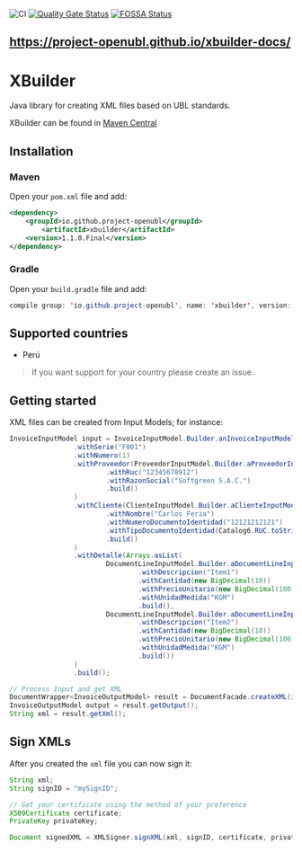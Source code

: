 ![CI](https://github.com/project-openubl/xbuilder/workflows/CI/badge.svg)
[![Quality Gate Status](https://sonarcloud.io/api/project_badges/measure?project=project-openubl_xbuilder&metric=alert_status)](https://sonarcloud.io/dashboard?id=project-openubl_xbuilder)
[![FOSSA Status](https://app.fossa.com/api/projects/git%2Bgithub.com%2Fproject-openubl%2Fxbuilder.svg?type=shield)](https://app.fossa.com/projects/git%2Bgithub.com%2Fproject-openubl%2Fxbuilder?ref=badge_shield)

## **https://project-openubl.github.io/xbuilder-docs/**

# XBuilder

Java library for creating XML files based on UBL standards.

XBuilder can be found in [Maven Central](https://mvnrepository.com/artifact/io.github.project-openubl/xbuilder)

## Installation
### Maven

Open your `pom.xml` file and add:

```xml
<dependency>
    <groupId>io.github.project-openubl</groupId>
        <artifactId>xbuilder</artifactId>
    <version>1.1.0.Final</version>
</dependency>
```

### Gradle

Open your `build.gradle` file and add:

```java
compile group: 'io.github.project-openubl', name: 'xbuilder', version: '1.1.0.Final'
```

## Supported countries

- Perú

> If you want support for your country please create an issue.

## Getting started

XML files can be created from Input Models; for instance:

```java
InvoiceInputModel input = InvoiceInputModel.Builder.anInvoiceInputModel()
                .withSerie("F001")
                .withNumero(1)
                .withProveedor(ProveedorInputModel.Builder.aProveedorInputModel()
                        .withRuc("12345678912")
                        .withRazonSocial("Softgreen S.A.C.")
                        .build()
                )
                .withCliente(ClienteInputModel.Builder.aClienteInputModel()
                        .withNombre("Carlos Feria")
                        .withNumeroDocumentoIdentidad("12121212121")
                        .withTipoDocumentoIdentidad(Catalog6.RUC.toString())
                        .build()
                )
                .withDetalle(Arrays.asList(
                        DocumentLineInputModel.Builder.aDocumentLineInputModel()
                                .withDescripcion("Item1")
                                .withCantidad(new BigDecimal(10))
                                .withPrecioUnitario(new BigDecimal(100))
                                .withUnidadMedida("KGM")
                                .build(),
                        DocumentLineInputModel.Builder.aDocumentLineInputModel()
                                .withDescripcion("Item2")
                                .withCantidad(new BigDecimal(10))
                                .withPrecioUnitario(new BigDecimal(100))
                                .withUnidadMedida("KGM")
                                .build())
                )
                .build();

// Process Input and get XML
DocumentWrapper<InvoiceOutputModel> result = DocumentFacade.createXML(input, config, systemClock);
InvoiceOutputModel output = result.getOutput();
String xml = result.getXml();
```

## Sign XMLs

After you created the `xml` file you can now sign it:

```java
String xml;
String signID = "mySignID";

// Get your certificate using the method of your preference
X509Certificate certificate;
PrivateKey privateKey;

Document signedXML = XMLSigner.signXML(xml, signID, certificate, privateKey);
```
